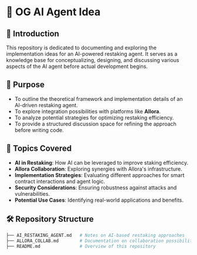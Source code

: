 # 🚀 OG AI Agent Idea

## 📌 Introduction
This repository is dedicated to documenting and exploring the implementation ideas for an AI-powered restaking agent. It serves as a knowledge base for conceptualizing, designing, and discussing various aspects of the AI agent before actual development begins.

## 🎯 Purpose
- To outline the theoretical framework and implementation details of an AI-driven restaking agent.
- To explore integration possibilities with platforms like **Allora**.
- To analyze potential strategies for optimizing restaking efficiency.
- To provide a structured discussion space for refining the approach before writing code.

## 📖 Topics Covered
- **AI in Restaking**: How AI can be leveraged to improve staking efficiency.
- **Allora Collaboration**: Exploring synergies with Allora's infrastructure.
- **Implementation Strategies**: Evaluating different approaches for smart contract interactions and agent logic.
- **Security Considerations**: Ensuring robustness against attacks and vulnerabilities.
- **Potential Use Cases**: Identifying real-world applications and benefits.

## 🛠️ Repository Structure
```bash
├── AI_RESTAKING_AGENT.md   # Notes on AI-based restaking approaches
├── ALLORA_COLLAB.md        # Documentation on collaboration possibilities with Allora
├── README.md               # Overview of this repository
